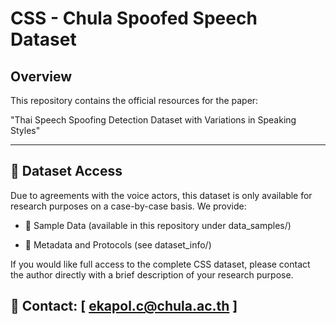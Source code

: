 <!-- markdownlint-disable -->
# CSS - Chula Spoofed Speech Dataset

## Overview
This repository contains the official resources for the paper:

"Thai Speech Spoofing Detection Dataset with Variations in Speaking Styles"



---
## 📂 Dataset Access
Due to agreements with the voice actors, this dataset is only available for research purposes on a case-by-case basis. We provide:

- 📁 Sample Data (available in this repository under data_samples/)

- 📄 Metadata and Protocols (see dataset_info/)

If you would like full access to the complete CSS dataset, please contact the author directly with a brief description of your research purpose.

📧 Contact: [ ekapol.c@chula.ac.th ]
---


